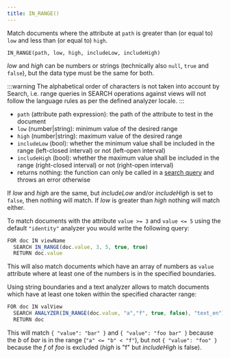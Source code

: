 ```yaml
---
title: IN_RANGE()
---
```


Match documents where the attribute at `path` is greater than (or equal to) `low` and less than (or equal to) `high`.

`IN_RANGE(path, low, high, includeLow, includeHigh)`

_low_ and _high_ can be numbers or strings (technically also `null`, `true` and `false`), but the data type must be the same for both.

:::warning
The alphabetical order of characters is not taken into account by Search, i.e. range queries in SEARCH operations against views will not follow the language rules as per the defined analyzer locale.
:::

- `path` (attribute path expression): the path of the attribute to test in the document
- `low` (number\|string): minimum value of the desired range
- `high` (number\|string): maximum value of the desired range
- `includeLow` (bool): whether the minimum value shall be included in the range (left-closed interval) or not (left-open interval)
- `includeHigh` (bool): whether the maximum value shall be included in the range (right-closed interval) or not (right-open interval)
- returns nothing: the function can only be called in a [search query](../../queries/index.md) and throws an error otherwise

If _low_ and _high_ are the same, but _includeLow_ and/or _includeHigh_ is set to `false`, then nothing will match. If _low_ is greater than _high_ nothing will match either.

To match documents with the attribute `value >= 3` and `value <= 5` using the default `"identity"` analyzer you would write the following query:

```js
FOR doc IN viewName
  SEARCH IN_RANGE(doc.value, 3, 5, true, true)
  RETURN doc.value
```

This will also match documents which have an array of numbers as `value` attribute where at least one of the numbers is in the specified boundaries.

Using string boundaries and a text analyzer allows to match documents which have at least one token within the specified character range:

```js
FOR doc IN valView
  SEARCH ANALYZER(IN_RANGE(doc.value, "a","f", true, false), "text_en")
  RETURN doc
```

This will match `{ "value": "bar" }` and `{ "value": "foo bar" }` because the _b_ of _bar_ is in the range (`"a" <= "b" < "f"`), but not `{ "value": "foo" }` because the _f_ of _foo_ is excluded (_high_ is "f" but _includeHigh_ is false).
